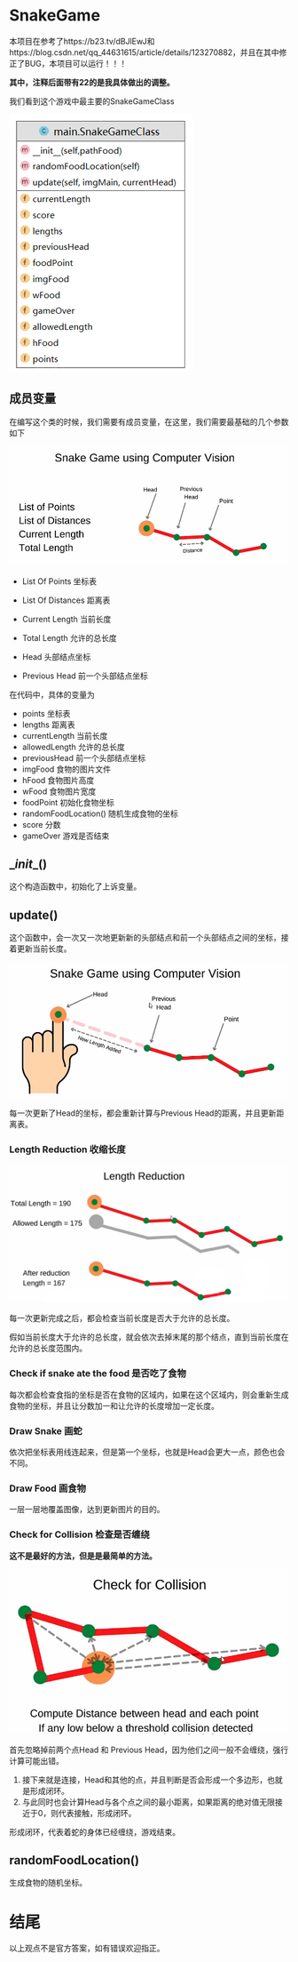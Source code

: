 # SnakeGame

本项目在参考了https://b23.tv/dBJlEwJ和https://blog.csdn.net/qq_44631615/article/details/123270882，并且在其中修正了BUG，本项目可以运行！！！

**其中，注释后面带有22的是我具体做出的调整。**

我们看到这个游戏中最主要的SnakeGameClass

![SnakeGameClass](SnakeGame.assets/SnakeGameClass.png)

## 成员变量

在编写这个类的时候，我们需要有成员变量，在这里，我们需要最基础的几个参数如下

![1](SnakeGame.assets/1.png)

- List Of Points 坐标表

- List Of Distances 距离表

- Current Length 当前长度

- Total Length 允许的总长度

- Head 头部结点坐标

- Previous Head 前一个头部结点坐标

在代码中，具体的变量为

- points 坐标表
- lengths 距离表
- currentLength 当前长度
- allowedLength 允许的总长度
- previousHead 前一个头部结点坐标
- imgFood 食物的图片文件
- hFood 食物图片高度
- wFood 食物图片宽度
- foodPoint 初始化食物坐标
- randomFoodLocation() 随机生成食物的坐标
- score 分数
- gameOver 游戏是否结束

## \__init__()

这个构造函数中，初始化了上诉变量。

## update()

这个函数中，会一次又一次地更新新的头部结点和前一个头部结点之间的坐标，接着更新当前长度。

![2](SnakeGame.assets/2.png)

每一次更新了Head的坐标，都会重新计算与Previous Head的距离，并且更新距离表。

### Length Reduction 收缩长度

![3](SnakeGame.assets/3.png)

每一次更新完成之后，都会检查当前长度是否大于允许的总长度。

假如当前长度大于允许的总长度，就会依次去掉末尾的那个结点，直到当前长度在允许的总长度范围内。

### Check if snake ate the food 是否吃了食物

每次都会检查食指的坐标是否在食物的区域内，如果在这个区域内，则会重新生成食物的坐标，并且让分数加一和让允许的长度增加一定长度。

### Draw Snake 画蛇

依次把坐标表用线连起来，但是第一个坐标，也就是Head会更大一点，颜色也会不同。

### Draw Food 画食物

一层一层地覆盖图像，达到更新图片的目的。

### Check for Collision 检查是否缠绕

**这不是最好的方法，但是是最简单的方法。**

![4](SnakeGame.assets/4.png)

首先忽略掉前两个点Head 和 Previous Head，因为他们之间一般不会缠绕，强行计算可能出错。

1. 接下来就是连接，Head和其他的点，并且判断是否会形成一个多边形，也就是形成闭环。
2. 与此同时也会计算Head与各个点之间的最小距离，如果距离的绝对值无限接近于0，则代表接触，形成闭环。

形成闭环，代表着蛇的身体已经缠绕，游戏结束。

## randomFoodLocation()

生成食物的随机坐标。

# 结尾

以上观点不是官方答案，如有错误欢迎指正。
